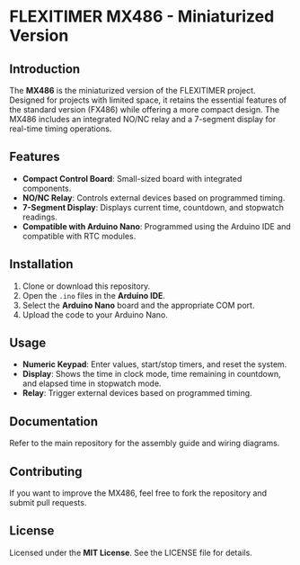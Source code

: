 # FLEXITIMER MX486 - Miniaturized Version

## Introduction
The **MX486** is the miniaturized version of the FLEXITIMER project. Designed for projects with limited space, 
it retains the essential features of the standard version (FX486) while offering a more compact design. 
The MX486 includes an integrated NO/NC relay and a 7-segment display for real-time timing operations.

## Features
- **Compact Control Board**: Small-sized board with integrated components.
- **NO/NC Relay**: Controls external devices based on programmed timing.
- **7-Segment Display**: Displays current time, countdown, and stopwatch readings.
- **Compatible with Arduino Nano**: Programmed using the Arduino IDE and compatible with RTC modules.

## Installation
1. Clone or download this repository.
2. Open the `.ino` files in the **Arduino IDE**.
3. Select the **Arduino Nano** board and the appropriate COM port.
4. Upload the code to your Arduino Nano.

## Usage
- **Numeric Keypad**: Enter values, start/stop timers, and reset the system.
- **Display**: Shows the time in clock mode, time remaining in countdown, and elapsed time in stopwatch mode.
- **Relay**: Trigger external devices based on programmed timing.

## Documentation
Refer to the main repository for the assembly guide and wiring diagrams.

## Contributing
If you want to improve the MX486, feel free to fork the repository and submit pull requests.

## License
Licensed under the **MIT License**. See the LICENSE file for details.
